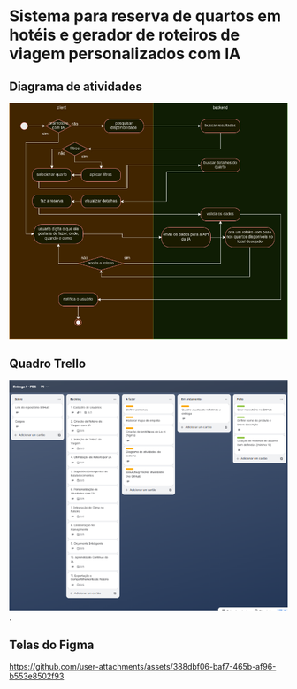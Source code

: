 # Sistema para reserva de quartos em hotéis e gerador de roteiros de viagem personalizados com IA

## Diagrama de atividades
![diagrama de atividades](https://github.com/emanoelhenrick/residencia-capgemini/blob/8cd4a32cc379ef6b1173b19dbd9f89723105f8c7/fin.jpg)

## Quadro Trello
![quadro de trello](https://github.com/emanoelhenrick/residencia-capgemini/blob/40d17c9ea50f02c77ccd17afb20c4aece199d0b2/quadro_trello.png).

## Telas do Figma
https://github.com/user-attachments/assets/388dbf06-baf7-465b-af96-b553e8502f93

